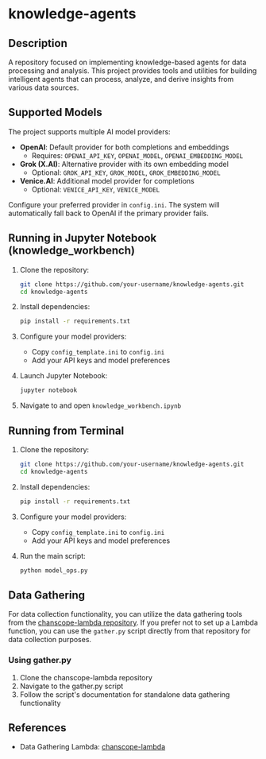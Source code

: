 # knowledge-agents

## Description
A repository focused on implementing knowledge-based agents for data processing and analysis. This project provides tools and utilities for building intelligent agents that can process, analyze, and derive insights from various data sources.

## Supported Models
The project supports multiple AI model providers:
- **OpenAI**: Default provider for both completions and embeddings
  - Requires: `OPENAI_API_KEY`, `OPENAI_MODEL`, `OPENAI_EMBEDDING_MODEL`
- **Grok (X.AI)**: Alternative provider with its own embedding model
  - Optional: `GROK_API_KEY`, `GROK_MODEL`, `GROK_EMBEDDING_MODEL`
- **Venice.AI**: Additional model provider for completions
  - Optional: `VENICE_API_KEY`, `VENICE_MODEL`

Configure your preferred provider in `config.ini`. The system will automatically fall back to OpenAI if the primary provider fails.

## Running in Jupyter Notebook (knowledge_workbench)
1. Clone the repository:
   ```bash
   git clone https://github.com/your-username/knowledge-agents.git
   cd knowledge-agents
   ```

2. Install dependencies:
   ```bash
   pip install -r requirements.txt
   ```

3. Configure your model providers:
   - Copy `config_template.ini` to `config.ini`
   - Add your API keys and model preferences

4. Launch Jupyter Notebook:
   ```bash
   jupyter notebook
   ```

5. Navigate to and open `knowledge_workbench.ipynb`

## Running from Terminal
1. Clone the repository:
   ```bash
   git clone https://github.com/your-username/knowledge-agents.git
   cd knowledge-agents
   ```

2. Install dependencies:
   ```bash
   pip install -r requirements.txt
   ```

3. Configure your model providers:
   - Copy `config_template.ini` to `config.ini`
   - Add your API keys and model preferences

4. Run the main script:
   ```bash
   python model_ops.py
   ```

## Data Gathering
For data collection functionality, you can utilize the data gathering tools from the [chanscope-lambda repository](https://github.com/joelwk/chanscope-lambda). If you prefer not to set up a Lambda function, you can use the `gather.py` script directly from that repository for data collection purposes.

### Using gather.py
1. Clone the chanscope-lambda repository
2. Navigate to the gather.py script
3. Follow the script's documentation for standalone data gathering functionality

## References
- Data Gathering Lambda: [chanscope-lambda](https://github.com/joelwk/chanscope-lambda)